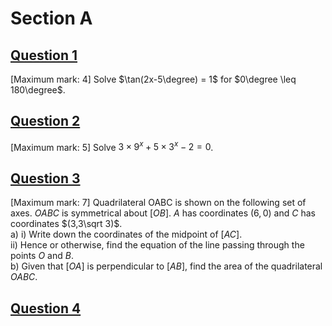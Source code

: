 # Section A

## <ins>Question 1</ins>
[Maximum mark: 4] Solve $\tan(2x-5\degree) = 1$ for $0\degree \leq 180\degree$. 

## <ins>Question 2</ins>
[Maximum mark: 5] Solve $3 \times 9^x + 5 \times 3^x -2 = 0$.

## <ins>Question 3</ins>
[Maximum mark: 7] Quadrilateral $\text{OABC}$ is shown on the following set of axes. $OABC$ is symmetrical about [$OB$]. $A$ has coordinates $(6,0)$ and $C$ has coordinates $(3,3\sqrt 3)$.<br>
  a) i) Write down the coordinates of the midpoint of $[AC]$.<br>
     ii) Hence or otherwise, find the equation of the line passing through the points $O$ and $B$.<br>
  b) Given that $[OA]$ is perpendicular to $[AB]$, find the area of the quadrilateral $OABC$.<br>

## <ins>Question 4</ins>
